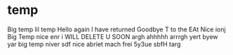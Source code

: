 # temp
Big temp
lil temp
Hello again I have returned
Goodbye
T to the EAt
Nice
ionj
Big Temp
nice enr
i WILL DELETE U SOON
argh
ahhhhh
arrrgh
yert
byew
yar
big temp
niver
sdf 
nice
abriet mach frei
5y3ue
sbfH
targ
